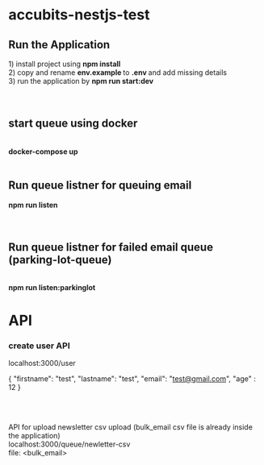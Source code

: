 # accubits-nestjs-test


<h2>Run the Application</h2>
1) install project using <b>npm install</b><br/>
2) copy and rename <b>env.example </b>to <b>.env </b>and add missing details<br/>
3) run the application by <b>npm run start:dev</b><br/>

<br/>
<br/>
<h2>start queue using docker</h2><br/>
<b>docker-compose up </b>
<br/>
<br/>

<h2>Run queue listner for queuing email</h2>
<b>npm run listen</b><br/>

<br/>
<br/>

<h2>Run queue listner for failed email queue (parking-lot-queue)</h2><br/>
<b>npm run listen:parkinglot</b>

<h1>API</h1>
<h3>create user API<br></h3>
localhost:3000/user<br/>

{
    "firstname": "test",
    "lastname": "test",
    "email": "test@gmail.com",
    "age" : 12
}

</br>
<br/>

API for upload newsletter csv upload (bulk_email csv file is already inside the application)<br/>
localhost:3000/queue/newletter-csv<br/>
file: <bulk_email>
